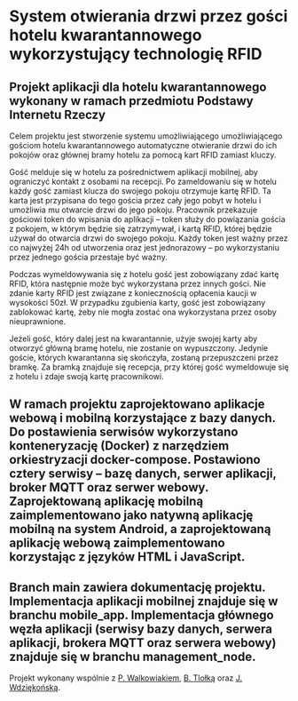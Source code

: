 # System otwierania drzwi przez gości hotelu kwarantannowego wykorzystujący technologię RFID
Projekt aplikacji dla hotelu kwarantannowego wykonany w ramach przedmiotu Podstawy Internetu Rzeczy
-
Celem projektu jest stworzenie systemu umożliwiającego umożliwiającego gościom hotelu kwarantannowego automatyczne otwieranie drzwi do ich pokojów oraz głównej bramy hotelu za pomocą kart RFID zamiast kluczy.

Gość melduje się w hotelu za pośrednictwem aplikacji mobilnej, aby ograniczyć kontakt z osobami na recepcji. Po zameldowaniu się w hotelu każdy gość zamiast klucza do swojego pokoju otrzymuje kartę RFID. Ta karta jest przypisana do tego gościa przez cały jego pobyt w hotelu i umożliwia mu otwarcie drzwi do jego pokoju. Pracownik przekazuje gościowi token do wpisania do aplikacji – token służy do powiązania gościa z pokojem, w którym będzie się zatrzymywał, i kartą RFID, której będzie używał do otwarcia drzwi do swojego pokoju. Każdy token jest ważny przez co najwyżej 24h od utworzenia oraz jest jednorazowy – po wykorzystaniu przez jednego gościa przestaje być ważny.

Podczas wymeldowywania się z hotelu gość jest zobowiązany zdać kartę RFID, która następnie może być wykorzystana przez innych gości. Nie zdanie karty RFID jest związane z koniecznością opłacenia kaucji w wysokości 50zł. W przypadku zgubienia karty, gość jest zobowiązany zablokować kartę, żeby nie mogła zostać ona wykorzystana przez osoby nieuprawnione.

Jeżeli gość, który dalej jest na kwarantannie, użyje swojej karty aby otworzyć główną bramę hotelu, nie zostanie on wypuszczony. Jedynie goście, których kwarantanna się skończyła, zostaną przepuszczeni przez bramkę. Za bramką znajduje się recepcja, przy której gość wymeldowuje się z hotelu i zdaje swoją kartę pracownikowi.

W ramach projektu zaprojektowano aplikacje webową i mobilną korzystające z bazy danych. Do postawienia serwisów wykorzystano konteneryzację (Docker) z narzędziem orkiestryzacji docker-compose. Postawiono cztery serwisy – bazę danych, serwer aplikacji, broker MQTT oraz serwer webowy. Zaprojektowaną aplikację mobilną zaimplementowano jako natywną aplikację mobilną na system Android, a zaprojektowaną aplikację webową zaimplementowano korzystając z języków HTML i JavaScript.
-
Branch main zawiera dokumentację projektu. Implementacja aplikacji mobilnej znajduje się w branchu mobile_app. Implementacja głównego węzła aplikacji (serwisy bazy danych, serwera aplikacji, brokera MQTT oraz serwera webowy) znajduje się w branchu management_node.
-
Projekt wykonany wspólnie z [P. Walkowiakiem](https://github.com/PawelWal), [B. Tlołką](https://github.com/Boguslawa-Tlolka) oraz [J. Wdziękońską](https://github.com/JoannaWdziekonska).
